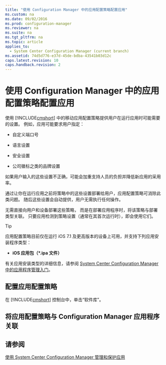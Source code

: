 ```yaml
---
title: "使用 Configuration Manager 中的应用配置策略配置应用"
ms.custom: na
ms.date: 09/02/2016
ms.prod: configuration-manager
ms.reviewer: na
ms.suite: na
ms.tgt_pltfrm: na
ms.topic: article
applies_to: 
  - System Center Configuration Manager (current branch)
ms.assetid: 74d5d776-e37d-45de-bdba-43541b03d12c
caps.latest.revision: 10
caps.handback.revision: 2
---
```

# 使用 Configuration Manager 中的应用配置策略配置应用
使用 [!INCLUDE[cmshort](../LocTest/includes/cmshort_md.md)] 中的移动应用配置策略提供用户在运行应用时可能需要的设置。 例如，应用可能要求用户指定：  
  
-   自定义端口号  
  
-   语言设置  
  
-   安全设置  
  
-   公司徽标之类的品牌设置  
  
 如果用户输入的这些设置不正确，可能会加重支持人员的负担并降低新应用的采用率。  
  
 通过让你在运行应用之前将策略中的这些设置部署给用户，应用配置策略可消除此类问题。 随后这些设置会自动提供，用户无需执行任何操作。  
  
 无需直接向用户和设备部署这些策略， 而是在部署应用程序时，将该策略与部署类型关联。 只要应用检测到策略设置（通常在其首次运行时），即会使用它们。  
  
> [!TIP]  
>  应用配置策略目前仅在运行 iOS 7.1 及更高版本的设备上可用，并支持下列应用安装程序类型：  
>   
>  -   **iOS 应用包（\*.ipa 文件）**  
>   
>  有关应用安装类型的详细信息，请参阅 [System Center Configuration Manager 中的应用程序管理入门](../LocTest/Get-started-with-application-management-in-System-Center-Configuration-Manager.md)。  
  
## 配置应用配置策略  
 在 [!INCLUDE[cmshort](../LocTest/includes/cmshort_md.md)] 控制台中，单击“软件库”。  
  
## 将应用配置策略与 Configuration Manager 应用程序关联  
  
## 请参阅  
 [使用 System Center Configuration Manager 管理和保护应用](../LocTest/Manage-and-protect-apps-with-System-Center-Configuration-Manager.md)